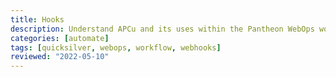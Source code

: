 ```yaml
---
title: Hooks
description: Understand APCu and its uses within the Pantheon WebOps workflow.
categories: [automate]
tags: [quicksilver, webops, workflow, webhooks]
reviewed: "2022-05-10"
---
```


<Partial file="autopilot/autopilot-webhooks.md" />